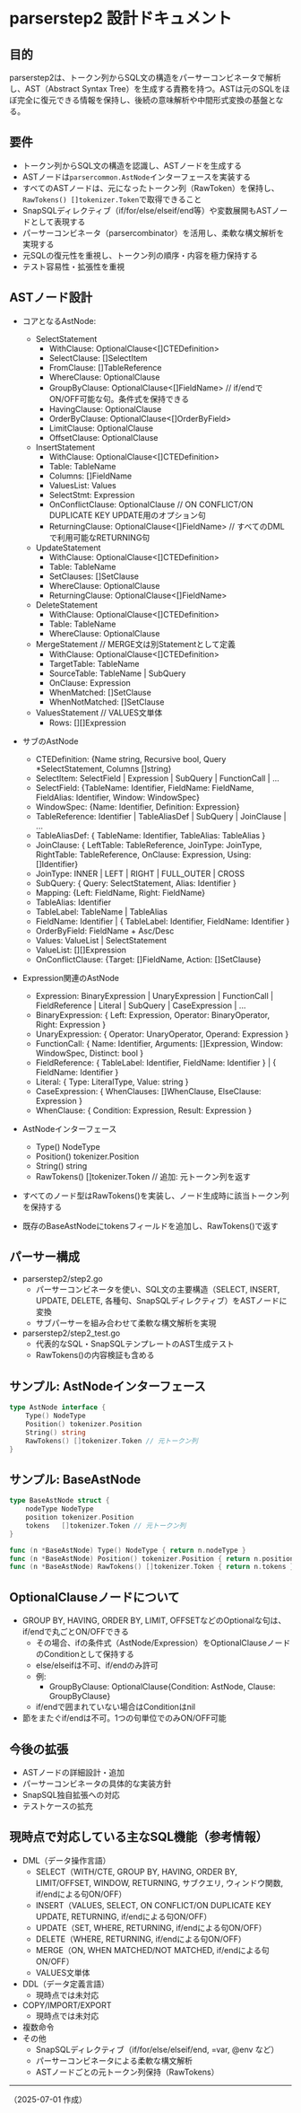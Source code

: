 # parserstep2 設計ドキュメント

## 目的

parserstep2は、トークン列からSQL文の構造をパーサーコンビネータで解析し、AST（Abstract Syntax Tree）を生成する責務を持つ。ASTは元のSQLをほぼ完全に復元できる情報を保持し、後続の意味解析や中間形式変換の基盤となる。

## 要件

- トークン列からSQL文の構造を認識し、ASTノードを生成する
- ASTノードは`parsercommon.AstNode`インターフェースを実装する
- すべてのASTノードは、元になったトークン列（RawToken）を保持し、`RawTokens() []tokenizer.Token`で取得できること
- SnapSQLディレクティブ（if/for/else/elseif/end等）や変数展開もASTノードとして表現する
- パーサーコンビネータ（parsercombinator）を活用し、柔軟な構文解析を実現する
- 元SQLの復元性を重視し、トークン列の順序・内容を極力保持する
- テスト容易性・拡張性を重視

## ASTノード設計

- コアとなるAstNode:
    - SelectStatement
        - WithClause: OptionalClause<[]CTEDefinition>
        - SelectClause: []SelectItem
        - FromClause: []TableReference
        - WhereClause: OptionalClause<Expression>
        - GroupByClause: OptionalClause<[]FieldName> // if/endでON/OFF可能な句。条件式を保持できる
        - HavingClause: OptionalClause<Expression>
        - OrderByClause: OptionalClause<[]OrderByField>
        - LimitClause: OptionalClause<Expression>
        - OffsetClause: OptionalClause<Expression>
    - InsertStatement
        - WithClause: OptionalClause<[]CTEDefinition>
        - Table: TableName
        - Columns: []FieldName
        - ValuesList: Values
        - SelectStmt: Expression
        - OnConflictClause: OptionalClause<OnConflictClause> // ON CONFLICT/ON DUPLICATE KEY UPDATE用のオプション句
        - ReturningClause: OptionalClause<[]FieldName> // すべてのDMLで利用可能なRETURNING句
    - UpdateStatement
        - WithClause: OptionalClause<[]CTEDefinition>
        - Table: TableName
        - SetClauses: []SetClause
        - WhereClause: OptionalClause<Expression>
        - ReturningClause: OptionalClause<[]FieldName>
    - DeleteStatement
        - WithClause: OptionalClause<[]CTEDefinition>
        - Table: TableName
        - WhereClause: OptionalClause<Expression>
    - MergeStatement // MERGE文は別Statementとして定義
        - WithClause: OptionalClause<[]CTEDefinition>
        - TargetTable: TableName
        - SourceTable: TableName | SubQuery
        - OnClause: Expression
        - WhenMatched: []SetClause
        - WhenNotMatched: []SetClause
    - ValuesStatement // VALUES文単体
        - Rows: [][]Expression

- サブのAstNode
    - CTEDefinition: {Name string, Recursive bool, Query *SelectStatement, Columns []string}
    - SelectItem:  SelectField | Expression | SubQuery | FunctionCall | ...
    - SelectField: {TableName: Identifier, FieldName: FieldName, FieldAlias: Identifier, Window: WindowSpec}
    - WindowSpec: {Name: Identifier, Definition: Expression}
    - TableReference: Identifier | TableAliasDef | SubQuery | JoinClause | ...
    - TableAliasDef: { TableName: Identifier, TableAlias: TableAlias }
    - JoinClause: { LeftTable: TableReference, JoinType: JoinType, RightTable: TableReference, OnClause: Expression, Using: []Identifier}
    - JoinType: INNER | LEFT | RIGHT | FULL_OUTER | CROSS
    - SubQuery: { Query: SelectStatement, Alias: Identifier }
    - Mapping: {Left: FieldName, Right: FieldName}
    - TableAlias: Identifier
    - TableLabel: TableName | TableAlias
    - FieldName: Identifier | { TableLabel: Identifier, FieldName: Identifier }
    - OrderByField: FieldName + Asc/Desc
    - Values: ValueList | SelectStatement
    - ValueList: [][]Expression
    - OnConflictClause: {Target: []FieldName, Action: []SetClause}

- Expression関連のAstNode
    - Expression: BinaryExpression | UnaryExpression | FunctionCall | FieldReference | Literal | SubQuery | CaseExpression | ...
    - BinaryExpression: { Left: Expression, Operator: BinaryOperator, Right: Expression }
    - UnaryExpression: { Operator: UnaryOperator, Operand: Expression }
    - FunctionCall: { Name: Identifier, Arguments: []Expression, Window: WindowSpec, Distinct: bool }
    - FieldReference: { TableLabel: Identifier, FieldName: Identifier } | { FieldName: Identifier }
    - Literal: { Type: LiteralType, Value: string }
    - CaseExpression: { WhenClauses: []WhenClause, ElseClause: Expression }
    - WhenClause: { Condition: Expression, Result: Expression }

- AstNodeインターフェース
    - Type() NodeType
    - Position() tokenizer.Position
    - String() string
    - RawTokens() []tokenizer.Token  // 追加: 元トークン列を返す
- すべてのノード型はRawTokens()を実装し、ノード生成時に該当トークン列を保持する
- 既存のBaseAstNodeにtokensフィールドを追加し、RawTokens()で返す

## パーサー構成

- parserstep2/step2.go
    - パーサーコンビネータを使い、SQL文の主要構造（SELECT, INSERT, UPDATE, DELETE, 各種句、SnapSQLディレクティブ）をASTノードに変換
    - サブパーサーを組み合わせて柔軟な構文解析を実現
- parserstep2/step2_test.go
    - 代表的なSQL・SnapSQLテンプレートのAST生成テスト
    - RawTokens()の内容検証も含める

## サンプル: AstNodeインターフェース

```go
type AstNode interface {
    Type() NodeType
    Position() tokenizer.Position
    String() string
    RawTokens() []tokenizer.Token // 元トークン列
}
```

## サンプル: BaseAstNode

```go
type BaseAstNode struct {
    nodeType NodeType
    position tokenizer.Position
    tokens   []tokenizer.Token // 元トークン列
}

func (n *BaseAstNode) Type() NodeType { return n.nodeType }
func (n *BaseAstNode) Position() tokenizer.Position { return n.position }
func (n *BaseAstNode) RawTokens() []tokenizer.Token { return n.tokens }
```

## OptionalClauseノードについて

- GROUP BY, HAVING, ORDER BY, LIMIT, OFFSETなどのOptionalな句は、if/endで丸ごとON/OFFできる
    - その場合、ifの条件式（AstNode/Expression）をOptionalClauseノードのConditionとして保持する
    - else/elseifは不可、if/endのみ許可
    - 例: 
        - GroupByClause: OptionalClause{Condition: AstNode, Clause: GroupByClause}
    - if/endで囲まれていない場合はConditionはnil
- 節をまたぐif/endは不可。1つの句単位でのみON/OFF可能

## 今後の拡張

- ASTノードの詳細設計・追加
- パーサーコンビネータの具体的な実装方針
- SnapSQL独自拡張への対応
- テストケースの拡充

## 現時点で対応している主なSQL機能（参考情報）

- DML（データ操作言語）
    - SELECT（WITH/CTE, GROUP BY, HAVING, ORDER BY, LIMIT/OFFSET, WINDOW, RETURNING, サブクエリ, ウィンドウ関数, if/endによる句ON/OFF）
    - INSERT（VALUES, SELECT, ON CONFLICT/ON DUPLICATE KEY UPDATE, RETURNING, if/endによる句ON/OFF）
    - UPDATE（SET, WHERE, RETURNING, if/endによる句ON/OFF）
    - DELETE（WHERE, RETURNING, if/endによる句ON/OFF）
    - MERGE（ON, WHEN MATCHED/NOT MATCHED, if/endによる句ON/OFF）
    - VALUES文単体
- DDL（データ定義言語）
    - 現時点では未対応
- COPY/IMPORT/EXPORT
    - 現時点では未対応
- 複数命令
- その他
    - SnapSQLディレクティブ（if/for/else/elseif/end, =var, @env など）
    - パーサーコンビネータによる柔軟な構文解析
    - ASTノードごとの元トークン列保持（RawTokens）

---

（2025-07-01 作成）
